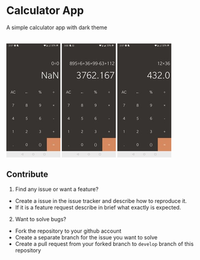 # Calculator App  
A simple calculator app with dark theme  
<br/><br/>
![t](https://github.com/Grandolf49/calculator-android/blob/master/Preview/p1.jpg)     ![t](https://github.com/Grandolf49/calculator-android/blob/master/Preview/p2.jpg)     ![t](https://github.com/Grandolf49/calculator-android/blob/master/Preview/p3.jpg)  

## Contribute
1. Find any issue or want a feature? 
- Create a issue in the issue tracker and describe how to reproduce it.
- If it is a feature request describe in brief what exactly is expected.
2. Want to solve bugs?
- Fork the repository to your github account
- Create a separate branch for the issue you want to solve
- Create a pull request from your forked branch to `develop` branch of this repository
